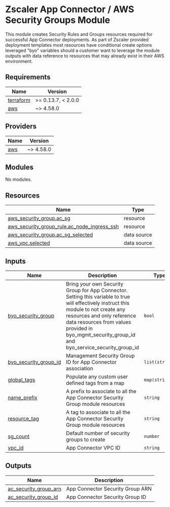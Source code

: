 # Zscaler App Connector / AWS Security Groups Module

This module creates Security Rules and Groups resources required for successful App Connector deployments. As part of Zscaler provided deployment templates most resources have conditional create options leveraged "byo" variables should a customer want to leverage the module outputs with data reference to resources that may already exist in their AWS environment.

<!-- BEGINNING OF PRE-COMMIT-TERRAFORM DOCS HOOK -->
## Requirements

| Name | Version |
|------|---------|
| <a name="requirement_terraform"></a> [terraform](#requirement\_terraform) | >= 0.13.7, < 2.0.0 |
| <a name="requirement_aws"></a> [aws](#requirement\_aws) | ~> 4.58.0 |

## Providers

| Name | Version |
|------|---------|
| <a name="provider_aws"></a> [aws](#provider\_aws) | ~> 4.58.0 |

## Modules

No modules.

## Resources

| Name | Type |
|------|------|
| [aws_security_group.ac_sg](https://registry.terraform.io/providers/hashicorp/aws/latest/docs/resources/security_group) | resource |
| [aws_security_group_rule.ac_node_ingress_ssh](https://registry.terraform.io/providers/hashicorp/aws/latest/docs/resources/security_group_rule) | resource |
| [aws_security_group.ac_sg_selected](https://registry.terraform.io/providers/hashicorp/aws/latest/docs/data-sources/security_group) | data source |
| [aws_vpc.selected](https://registry.terraform.io/providers/hashicorp/aws/latest/docs/data-sources/vpc) | data source |

## Inputs

| Name | Description | Type | Default | Required |
|------|-------------|------|---------|:--------:|
| <a name="input_byo_security_group"></a> [byo\_security\_group](#input\_byo\_security\_group) | Bring your own Security Group for App Connector. Setting this variable to true will effectively instruct this module to not create any resources and only reference data resources from values provided in byo\_mgmt\_security\_group\_id and byo\_service\_security\_group\_id | `bool` | `false` | no |
| <a name="input_byo_security_group_id"></a> [byo\_security\_group\_id](#input\_byo\_security\_group\_id) | Management Security Group ID for App Connector association | `list(string)` | `null` | no |
| <a name="input_global_tags"></a> [global\_tags](#input\_global\_tags) | Populate any custom user defined tags from a map | `map(string)` | `{}` | no |
| <a name="input_name_prefix"></a> [name\_prefix](#input\_name\_prefix) | A prefix to associate to all the App Connector Security Group module resources | `string` | `null` | no |
| <a name="input_resource_tag"></a> [resource\_tag](#input\_resource\_tag) | A tag to associate to all the App Connector Security Group module resources | `string` | `null` | no |
| <a name="input_sg_count"></a> [sg\_count](#input\_sg\_count) | Default number of security groups to create | `number` | `1` | no |
| <a name="input_vpc_id"></a> [vpc\_id](#input\_vpc\_id) | App Connector VPC ID | `string` | n/a | yes |

## Outputs

| Name | Description |
|------|-------------|
| <a name="output_ac_security_group_arn"></a> [ac\_security\_group\_arn](#output\_ac\_security\_group\_arn) | App Connector Security Group ARN |
| <a name="output_ac_security_group_id"></a> [ac\_security\_group\_id](#output\_ac\_security\_group\_id) | App Connector Security Group ID |
<!-- END OF PRE-COMMIT-TERRAFORM DOCS HOOK -->
